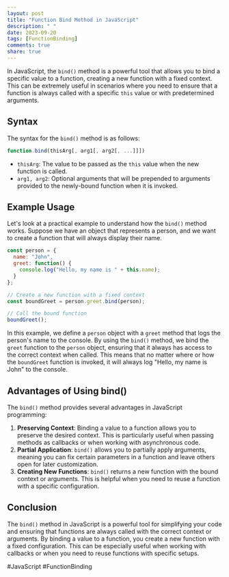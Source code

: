 ```yaml
---
layout: post
title: "Function Bind Method in JavaScript"
description: " "
date: 2023-09-20
tags: [FunctionBinding]
comments: true
share: true
---
```


In JavaScript, the `bind()` method is a powerful tool that allows you to bind a specific value to a function, creating a new function with a fixed context. This can be extremely useful in scenarios where you need to ensure that a function is always called with a specific `this` value or with predetermined arguments.

## Syntax

The syntax for the `bind()` method is as follows:

```javascript
function.bind(thisArg[, arg1[, arg2[, ...]]])
```

* `thisArg`: The value to be passed as the `this` value when the new function is called.
* `arg1, arg2`: Optional arguments that will be prepended to arguments provided to the newly-bound function when it is invoked.

## Example Usage

Let's look at a practical example to understand how the `bind()` method works. Suppose we have an object that represents a person, and we want to create a function that will always display their name.

```javascript
const person = {
  name: "John",
  greet: function() {
    console.log("Hello, my name is " + this.name);
  }
};

// Create a new function with a fixed context
const boundGreet = person.greet.bind(person);

// Call the bound function
boundGreet();
```

In this example, we define a `person` object with a `greet` method that logs the person's name to the console. By using the `bind()` method, we bind the `greet` function to the `person` object, ensuring that it always has access to the correct context when called. This means that no matter where or how the `boundGreet` function is invoked, it will always log "Hello, my name is John" to the console.

## Advantages of Using bind()

The `bind()` method provides several advantages in JavaScript programming:

1. **Preserving Context**: Binding a value to a function allows you to preserve the desired context. This is particularly useful when passing methods as callbacks or when working with asynchronous code.
2. **Partial Application**: `bind()` allows you to partially apply arguments, meaning you can fix certain parameters in a function and leave others open for later customization.
3. **Creating New Functions**: `bind()` returns a new function with the bound context or arguments. This is helpful when you need to reuse a function with a specific configuration.

## Conclusion

The `bind()` method in JavaScript is a powerful tool for simplifying your code and ensuring that functions are always called with the correct context or arguments. By binding a value to a function, you create a new function with a fixed configuration. This can be especially useful when working with callbacks or when you need to reuse functions with specific setups.

#JavaScript #FunctionBinding